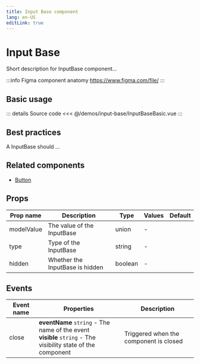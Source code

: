 ```yaml
---
title: Input Base component
lang: en-US
editLink: true
---
```


# Input Base

Short description for InputBase component...

:::info Figma component anatomy
https://www.figma.com/file/
:::

## Basic usage

<InputBaseBasic />

::: details Source code
<<< @/demos/input-base/InputBaseBasic.vue
:::

## Best practices

A InputBase should ...

## Related components

- [Button](/components/button/button.doc)

## Props

| Prop name  | Description                     | Type    | Values | Default |
| ---------- | ------------------------------- | ------- | ------ | ------- |
| modelValue | The value of the InputBase      | union   | -      |         |
| type       | Type of the InputBase           | string  | -      |         |
| hidden     | Whether the InputBase is hidden | boolean | -      |         |

## Events

| Event name | Properties                                                                                                      | Description                            |
| ---------- | --------------------------------------------------------------------------------------------------------------- | -------------------------------------- |
| close      | **eventName** `string` - The name of the event<br/>**visible** `string` - The visibility state of the component | Triggered when the component is closed |
